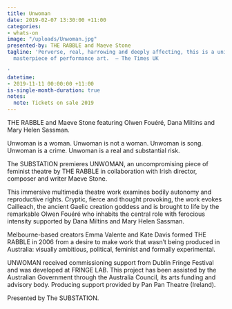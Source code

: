```yaml
---
title: Unwoman
date: 2019-02-07 13:30:00 +11:00
categories:
- whats-on
image: "/uploads/Unwoman.jpg"
presented-by: THE RABBLE and Maeve Stone
tagline: 'Perverse, real, harrowing and deeply affecting, this is a universal, unforgettable
  masterpiece of performance art.  – The Times UK

'
datetime:
- 2019-11-11 00:00:00 +11:00
is-single-month-duration: true
notes:
  note: Tickets on sale 2019
---
```


THE RABBLE and Maeve Stone featuring Olwen Fouéré, Dana Miltins and Mary Helen Sassman.

Unwoman is a woman.
Unwoman is not a woman.
Unwoman is song.
Unwoman is a crime.
Unwoman is a real and substantial risk.

The SUBSTATION premieres UNWOMAN, an uncompromising piece of feminist theatre by THE RABBLE in collaboration with Irish director, composer and writer Maeve Stone. 

This immersive multimedia theatre work examines bodily autonomy and reproductive rights. Cryptic, fierce and thought provoking, the work evokes Cailleach, the ancient Gaelic creation goddess and is brought to life by the remarkable Olwen Fouéré who inhabits the central role with ferocious intensity supported by Dana Miltins and Mary Helen Sassman.

Melbourne-based creators Emma Valente and Kate Davis formed THE RABBLE in 2006 from a desire to make work that wasn’t being produced in Australia: visually ambitious, political, feminist and formally experimental. 

UNWOMAN received commissioning support from Dublin Fringe Festival and was developed at FRINGE LAB. This project has been assisted by the Australian Government through the Australia Council, its arts funding and advisory body. Producing support provided by Pan Pan Theatre (Ireland).

Presented by The SUBSTATION.